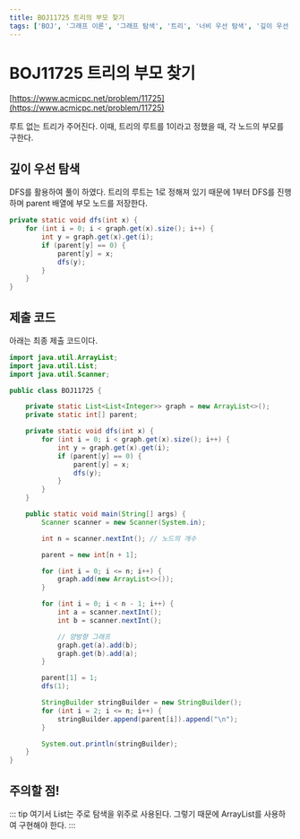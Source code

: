 ```yaml
---
title: BOJ11725 트리의 부모 찾기
tags: ['BOJ', '그래프 이론', '그래프 탐색', '트리', '너비 우선 탐색', '깊이 우선 탐색']
---
```


# BOJ11725 트리의 부모 찾기

[https://www.acmicpc.net/problem/11725](https://www.acmicpc.net/problem/11725)

루트 없는 트리가 주어진다. 이때, 트리의 루트를 1이라고 정했을 때, 각 노드의 부모를 구한다.

## 깊이 우선 탐색

DFS를 활용하여 풀이 하였다. 트리의 루트는 1로 정해져 있기 때문에 1부터 DFS를 진행하며 parent 배열에 부모 노드를 저장한다.

```java
private static void dfs(int x) {
    for (int i = 0; i < graph.get(x).size(); i++) {
        int y = graph.get(x).get(i);
        if (parent[y] == 0) {
            parent[y] = x;
            dfs(y);
        }
    }
}
```

## 제출 코드

아래는 최종 제출 코드이다.

```java
import java.util.ArrayList;
import java.util.List;
import java.util.Scanner;

public class BOJ11725 {

    private static List<List<Integer>> graph = new ArrayList<>();
    private static int[] parent;

    private static void dfs(int x) {
        for (int i = 0; i < graph.get(x).size(); i++) {
            int y = graph.get(x).get(i);
            if (parent[y] == 0) {
                parent[y] = x;
                dfs(y);
            }
        }
    }

    public static void main(String[] args) {
        Scanner scanner = new Scanner(System.in);

        int n = scanner.nextInt(); // 노드의 개수

        parent = new int[n + 1];

        for (int i = 0; i <= n; i++) {
            graph.add(new ArrayList<>());
        }

        for (int i = 0; i < n - 1; i++) {
            int a = scanner.nextInt();
            int b = scanner.nextInt();

            // 양방향 그래프
            graph.get(a).add(b);
            graph.get(b).add(a);
        }

        parent[1] = 1;
        dfs(1);

        StringBuilder stringBuilder = new StringBuilder();
        for (int i = 2; i <= n; i++) {
            stringBuilder.append(parent[i]).append("\n");
        }

        System.out.println(stringBuilder);
    }
}
```

## 주의할 점!
::: tip
여기서 List는 주로 탐색을 위주로 사용된다. 그렇기 때문에 ArrayList를 사용하여 구현해야 한다.
:::

<TagLinks />